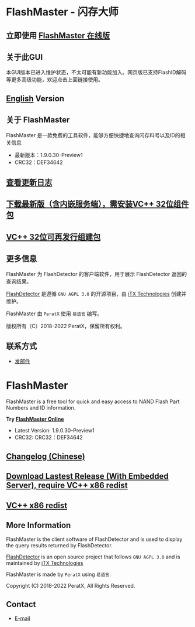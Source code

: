 # FlashMaster - 闪存大师

## 立即使用 [FlashMaster 在线版](https://nand.gq)

## 关于此GUI

本GUI版本已进入维护状态，不太可能有新功能加入。网页版已支持FlashID解码等更多高级功能，欢迎点击上面链接使用。

## [English](#flashmaster) Version

## 关于 FlashMaster

FlashMaster 是一款免费的工具软件，能够方便快捷地查询闪存料号以及ID的相关信息

* 最新版本：1.9.0.30-Preview1
* CRC32：DEF34642

## [查看更新日志](https://github.com/PeratX/FlashMaster/blob/master/changelog.txt)

## [下载最新版（含内嵌服务端），需安装VC++ 32位组件包](https://github.com/PeratX/FlashMaster/releases/download/V1218/FlashMaster-1.9.0.30-Preview1-Full-FD78.zip)

## [VC++ 32位可再发行组建包](https://aka.ms/vs/17/release/vc_redist.x86.exe)

## 更多信息

FlashMaster 为 FlashDetector 的客户端软件，用于展示 FlashDetector 返回的查询结果。

[FlashDetector](https://github.com/iTXTech/FlashDetector) 是遵循 `GNU AGPL 3.0` 的开源项目，由 [iTX Technologies](https://itxtech.org) 创建并维护。

FlashMaster 由 `PeratX` 使用 `易语言` 编写。

版权所有（C）2018-2022 PeratX，保留所有权利。

## 联系方式

* [发邮件](mailto:peratx@itxtech.org)

# FlashMaster

FlashMaster is a free tool for quick and easy access to NAND Flash Part Numbers and ID information.

**Try [FlashMaster Online](https://nand.gq)**

* Latest Version: 1.9.0.30-Preview1
* CRC32: CRC32：DEF34642

## [Changelog (Chinese)](https://github.com/PeratX/FlashMaster/blob/master/changelog.txt)

## [Download Lastest Release (With Embedded Server), require VC++ x86 redist](https://github.com/PeratX/FlashMaster/releases/download/V1218/FlashMaster-1.9.0.30-Preview1-Full-FD78.zip)

## [VC++ x86 redist](https://aka.ms/vs/17/release/vc_redist.x86.exe)

## More Information

FlashMaster is the client software of FlashDetector and is used to display the query results returned by FlashDetector.

[FlashDetector](https://github.com/iTXTech/FlashDetector) is an open source project that follows `GNU AGPL 3.0` and is maintained by [iTX Technologies](https://itxtech.org)

FlashMaster is made by `PeratX` using `易语言`.

Copyright (C) 2018-2022 PeratX, All Rights Reserved.

## Contact

* [E-mail](mailto:peratx@itxtech.org)
